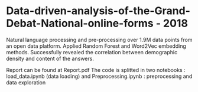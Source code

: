 # Data-driven-analysis-of-the-Grand-Debat-National-online-forms - 2018
Natural language processing and pre-processing over 1.9M data points from an open data platform.
Applied Random Forest and Word2Vec embedding methods. 
Successfully revealed the correlation between demographic density and content of the answers.

Report can be found at Report.pdf
The code is splitted in two notebooks :  load_data.ipynb (data loading) and Preprocessing.ipynb : preprocessing and data exploration
